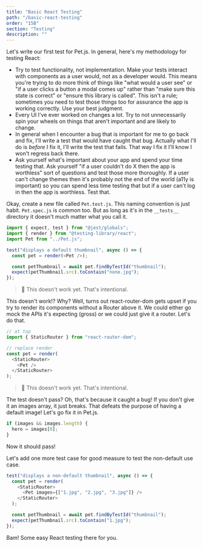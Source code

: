 ```yaml
---
title: "Basic React Testing"
path: "/basic-react-testing"
order: "15B"
section: "Testing"
description: ""
---
```


Let's write our first test for Pet.js. In general, here's my methodology for testing React:

- Try to test functionality, not implementation. Make your tests interact with components as a user would, not as a developer would. This means you're trying to do more think of things like "what would a user see" or "if a user clicks a button a modal comes up" rather than "make sure this state is correct" or "ensure this library is called". This isn't a rule; sometimes you need to test those things too for assurance the app is working correctly. Use your best judgment.
- Every UI I've ever worked on changes a lot. Try to not unnecessarily spin your wheels on things that aren't important and are likely to change.
- In general when I encounter a bug that is important for me to go back and fix, I'll write a test that would have caught that bug. Actually what I'll do is _before_ I fix it, I'll write the test that fails. That way I fix it I'll know I won't regress back there.
- Ask yourself what's important about your app and spend your time testing that. Ask yourself "if a user couldn't do X then the app is worthless" sort of questions and test those more thoroughly. If a user can't change themes then it's probably not the end of the world (a11y is important) so you can spend less time testing that but if a user can't log in then the app is worthless. Test that.

Okay, create a new file called `Pet.test.js`. This naming convention is just habit. `Pet.spec.js` is common too. But as long as it's in the `__tests__` directory it doesn't much matter what you call it.

```javascript
import { expect, test } from "@jest/globals";
import { render } from "@testing-library/react";
import Pet from "../Pet.js";

test("displays a default thumbnail", async () => {
  const pet = render(<Pet />);

  const petThumbnail = await pet.findByTestId("thumbnail");
  expect(petThumbnail.src).toContain("none.jpg");
});
```

> 🚨 This doesn't work yet. That's intentional.

This doesn't work!? Why? Well, turns out react-router-dom gets upset if you try to render its components without a Router above it. We could either go mock the APIs it's expecting (gross) or we could just give it a router. Let's do that.

```javascript
// at top
import { StaticRouter } from "react-router-dom";

// replace render
const pet = render(
  <StaticRouter>
    <Pet />
  </StaticRouter>
);
```

> 🚨 This doesn't work yet. That's intentional.

The test doesn't pass? Oh, that's because it caught a bug! If you don't give it an images array, it just breaks. That defeats the purpose of having a default image! Let's go fix it in Pet.js.

```javascript
if (images && images.length) {
  hero = images[0];
}
```

Now it should pass!

Let's add one more test case for good measure to test the non-default use case.

```javascript
test("displays a non-default thumbnail", async () => {
  const pet = render(
    <StaticRouter>
      <Pet images={["1.jpg", "2.jpg", "3.jpg"]} />
    </StaticRouter>
  );

  const petThumbnail = await pet.findByTestId("thumbnail");
  expect(petThumbnail.src).toContain("1.jpg");
});
```

Bam! Some easy React testing there for you.
